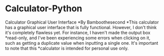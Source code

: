 # Calculator-Python
Calculator Graphical User Interface
*By Bamboothesecond
*This calculator has a graphical user interface that is fully functional. However, I don't think it's completely flawless yet. For instance, I haven't made the output box *read-only, and I've been experiencing some errors when clicking on it, such as getting a duplicate value when inputting a single one. It's important to note that this *calculator is intended for personal use only.

